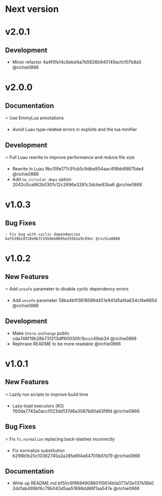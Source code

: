 # Next version

# v2.0.1

## Development

  - Minor refactor 4a4f0fe14c6ebd4a7b5626b940149acfcf07b8a5 @richie0866

# v2.0.0

## Documentation

⭐ Use EmmyLua annotations

  - Avoid Luau type-related errors in exploits and the lua minifier

## Development

⭐ Full Luau rewrite to improve performance and reduce file size

  - Rewrite in Luau 9bc10fe177c91cb5c9dba954aac4f6bb69875de4 @richie0866
  - Add `no_circular_deps` option 2042c0ca962b0301c12c2696e3281c3dcbe93ba6 @richie0866

# v1.0.3

## Bug Fixes

	- Fix bug with cyclic dependencies bafb39b1df28e9b7c55b9eb0695e255b1e9c93ec @richie0866

# v1.0.2

## New Features

⭐ Add `unsafe` parameter to disable cyclic dependency errors

  - Add `unsafe` parameter 58ba4b1f3818586d451e941d5af4a634cf4e665d @richie0866

## Development

  - Make `Store.onChange` public cda748f19b28b731213dff60030fc1bccc49ab34 @richie0866
  - Rephrase README to be more readable @richie0866

# v1.0.1

## New Features

⭐ Lazily run scripts to improve build time

  - Lazy-load executors (#2) 760da7743a0accf023dd137d6a3087b60a93f8fd @richie0866

## Bug Fixes

⭐ Fix `fs.normalize` replacing back-slashes incorrectly

  - Fix normalize substitution b298b1b20c10362745a2a28fa694a647018d7d79 @richie0866 

## Documentation

  - Write up README.md bf50c6f9694908801f5614bfa077a13e137b16b0 2dd1ab499bf6c79b043d5aa51898dd86f1aa547e @richie0866 
